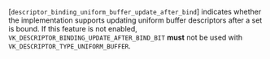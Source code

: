 [`descriptor_binding_uniform_buffer_update_after_bind`] indicates whether
the implementation supports updating uniform buffer descriptors after a
set is bound.
If this feature is not enabled,
`VK_DESCRIPTOR_BINDING_UPDATE_AFTER_BIND_BIT` **must**  not be used with
`VK_DESCRIPTOR_TYPE_UNIFORM_BUFFER`.